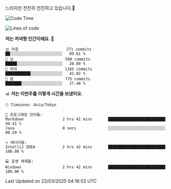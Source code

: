 느리지만 천천히 전진하고 있습니다.🐢

<!--START_SECTION:waka-->
![Code Time](http://img.shields.io/badge/Code%20Time-1%2C546%20hrs%2020%20mins-blue)

![Lines of code](https://img.shields.io/badge/%EC%A0%80%EB%8A%94%20%EC%97%AC%ED%83%9C%EA%B9%8C%EC%A7%80%20-916.3%20thousand%20%EC%A4%84%EC%9D%98%20%EC%BD%94%EB%93%9C%EB%A5%BC%20%EC%9E%91%EC%84%B1%ED%96%88%EC%96%B4%EC%9A%94.-blue)

**저는 저녁형 인간이에요. 🦉** 

```text
🌞 아침                     271 commits         ██░░░░░░░░░░░░░░░░░░░░░░░   09.61 % 
🌆 낮　                     589 commits         █████░░░░░░░░░░░░░░░░░░░░   20.89 % 
🌃 저녁                     1185 commits        ███████████░░░░░░░░░░░░░░   42.02 % 
🌙 밤　                     775 commits         ███████░░░░░░░░░░░░░░░░░░   27.48 % 
```


📊 **저는 이번주를 이렇게 시간을 보냈어요.** 

```text
🕑︎ Timezone: Asia/Tokyo

💬 프로그래밍 언어들: 
Markdown                 2 hrs 41 mins       █████████████████████████   99.41 % 
Java                     0 secs              ░░░░░░░░░░░░░░░░░░░░░░░░░   00.59 % 

🔥 에디터들: 
IntelliJ IDEA            2 hrs 42 mins       █████████████████████████   100.00 % 

💻 운영 체제들: 
Windows                  2 hrs 42 mins       █████████████████████████   100.00 % 
```


 Last Updated on 23/03/2025 04:16:53 UTC
<!--END_SECTION:waka-->
